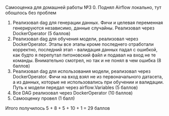 Самооценка для домашней работы №3
0. Поднял Airflow локально, тут обошлось без проблем
1. Реализовал dag для генерации данных. Фичи и целевая переменная генерируются независимо, данные случайны. Реализовал через DockerOperator (5 баллов)
2. Реализовал dag для обучения модели, реализовал через DockerOperator. Этапы все этапы кроме последнего отработали корректно, последний этап - валидация данных падал с ошибкой, как будто я перепутал питоновский файл и подавал на вход не те команды. Внимательно смотрел, но так и не понял в чем ошибка (8 баллов)
4. Реализовал dag для использования модели, реализовал через DockerOperator. Фичи на вход взял не из первоначального датасета, а из данных, которые не использовались при обучении и валидации. Путь к модели передал через airflow.Variables (5 баллов)
5. Все DAG реализовал через DockerOperator (10 баллов)
6. Самооценку провел (1 балл)

Итого получилось 5 + 8 + 5 + 10 + 1 = 29 баллов